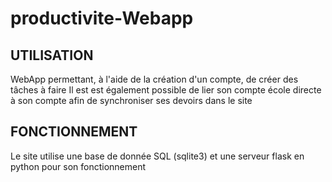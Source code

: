 # productivite-Webapp
UTILISATION
-------
WebApp permettant, à l'aide de la création d'un compte, de créer des tâches à faire
Il est est également possible de lier son compte école directe à son compte afin de synchroniser ses devoirs dans le site

FONCTIONNEMENT
----------
Le site utilise une base de donnée SQL (sqlite3) et une serveur flask en python pour son fonctionnement

